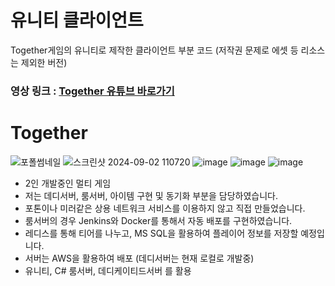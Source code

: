 # 유니티 클라이언트
Together게임의 유니티로 제작한 클라이언트 부분 코드 (저작권 문제로 에셋 등 리소스는 제외한 버전)

### 영상 링크 : [Together 유튜브 바로가기](https://www.youtube.com/watch?v=I5oIDU53050)

# Together
![포폴썸네일](https://github.com/user-attachments/assets/a3cad82a-9fe1-49d3-8bb6-cd04d368fa79)
![스크린샷 2024-09-02 110720](https://github.com/user-attachments/assets/18030390-6ff2-4547-881d-fbc4c91579e5)
![image](https://github.com/user-attachments/assets/eb3ce92e-293c-4505-ab11-206c0220028a)
![image](https://github.com/user-attachments/assets/d2dd081d-8025-4dd1-9e3c-f7a1130283d9)
![image](https://github.com/user-attachments/assets/f34ea6eb-d96b-4ebb-bd74-e04ab3e906c2)
- 2인 개발중인 멀티 게임  
- 저는 데디서버, 룸서버, 아이템 구현 및 동기화 부분을 담당하였습니다.  
- 포톤이나 미러같은 상용 네트워크 서비스를 이용하지 않고 직접 만들었습니다.  
- 룸서버의 경우 Jenkins와 Docker를 통해서 자동 배포를 구현하였습니다.  
- 레디스를 통해 티어를 나누고, MS SQL을 활용하여 플레이어 정보를 저장할 예정입니다.  
- 서버는 AWS을 활용하여 배포 (데디서버는 현재 로컬로 개발중)  
- 유니티, C# 룸서버, 데디케이티드서버 를 활용  
